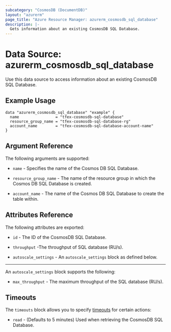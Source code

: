 ```yaml
---
subcategory: "CosmosDB (DocumentDB)"
layout: "azurerm"
page_title: "Azure Resource Manager: azurerm_cosmosdb_sql_database"
description: |-
  Gets information about an existing CosmosDB SQL Database.
---
```


# Data Source: azurerm_cosmosdb_sql_database

Use this data source to access information about an existing CosmosDB SQL Database.

## Example Usage

```hcl
data "azurerm_cosmosdb_sql_database" "example" {
  name                = "tfex-cosmosdb-sql-database"
  resource_group_name = "tfex-cosmosdb-sql-database-rg"
  account_name        = "tfex-cosmosdb-sql-database-account-name"
}

```

## Argument Reference

The following arguments are supported:

* `name` - Specifies the name of the Cosmos DB SQL Database.

* `resource_group_name` - The name of the resource group in which the Cosmos DB SQL Database is created. 

* `account_name` - The name of the Cosmos DB SQL Database to create the table within.

## Attributes Reference

The following attributes are exported:

* `id` - The ID of the CosmosDB SQL Database.

* `throughput` -The throughput of SQL database (RU/s).

* `autoscale_settings` - An `autoscale_settings` block as defined below.

---

An `autoscale_settings` block supports the following:

* `max_throughput` - The maximum throughput of the SQL database (RU/s).


## Timeouts

The `timeouts` block allows you to specify [timeouts](https://www.terraform.io/language/resources/syntax#operation-timeouts) for certain actions:

* `read` - (Defaults to 5 minutes) Used when retrieving the CosmosDB SQL Database.
